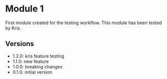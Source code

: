 # Module 1

First module created for the testing workflow.
This module has been tested by Kris.

## Versions
- 1.2.0: kris feature testing
- 1.1.0: new feature
- 1.0.0: breaking changes
- 0.1.0: initial version
